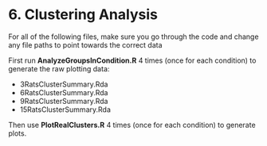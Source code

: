 # 6. Clustering Analysis

For all of the following files, make sure you go through the code and change any file paths to point towards the correct data

First run **AnalyzeGroupsInCondition.R** 4 times (once for each condition) to generate the raw plotting data:

- 3RatsClusterSummary.Rda
- 6RatsClusterSummary.Rda
- 9RatsClusterSummary.Rda
- 15RatsClusterSummary.Rda

Then use **PlotRealClusters.R** 4 times (once for each condition) to generate plots.
